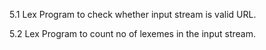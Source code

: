 5.1 Lex Program to check whether input stream is valid URL.

5.2 Lex Program to count no of lexemes in the input stream.
